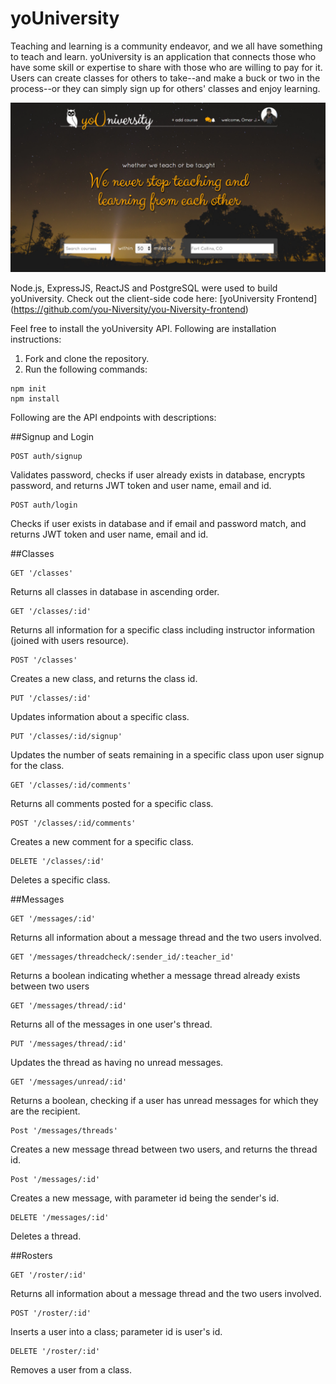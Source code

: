 # yoUniversity

Teaching and learning is a community endeavor, and we all have something to teach and learn. yoUniversity is an application that connects those who have some skill or expertise to share with those who are willing to pay for it. Users can create classes for others to take--and make a buck or two in the process--or they can simply sign up for others' classes and enjoy learning.

![screenshot](landing_img.png)

Node.js, ExpressJS, ReactJS and PostgreSQL were used to build yoUniversity. Check out the client-side code here: [yoUniversity Frontend] (https://github.com/you-Niversity/you-Niversity-frontend)

Feel free to install the yoUniversity API. Following are installation instructions:

1. Fork and clone the repository.
2. Run the following commands:

```
npm init
npm install
```

Following are the API endpoints with descriptions:

##Signup and Login

```
POST auth/signup
```
Validates password, checks if user already exists in database, encrypts password, and returns JWT token and user name, email and id.


```
POST auth/login
```
Checks if user exists in database and if email and password match, and returns JWT token and user name, email and id.

##Classes

```
GET '/classes'
```
Returns all classes in database in ascending order.


```
GET '/classes/:id'
```
Returns all information for a specific class including instructor information (joined with users resource).


```
POST '/classes'
```
Creates a new class, and returns the class id.


```
PUT '/classes/:id'
```
Updates information about a specific class.


```
PUT '/classes/:id/signup'
```
Updates the number of seats remaining in a specific class upon user signup for the class.


```
GET '/classes/:id/comments'
```
Returns all comments posted for a specific class.


```
POST '/classes/:id/comments'
```
Creates a new comment for a specific class.


```
DELETE '/classes/:id'
```
Deletes a specific class.

##Messages

```
GET '/messages/:id'
```
Returns all information about a message thread and the two users involved.

```
GET '/messages/threadcheck/:sender_id/:teacher_id'
```
Returns a boolean indicating whether a message thread already exists between two users

```
GET '/messages/thread/:id'
```
Returns all of the messages in one user's thread.

```
PUT '/messages/thread/:id'
```
Updates the thread as having no unread messages.

```
GET '/messages/unread/:id'
```
Returns a boolean, checking if a user has unread messages for which they are the recipient.

```
Post '/messages/threads'
```
Creates a new message thread between two users, and returns the thread id.

```
Post '/messages/:id'
```
Creates a new message, with parameter id being the sender's id.

```
DELETE '/messages/:id'
```
Deletes a thread.

##Rosters

```
GET '/roster/:id'
```
Returns all information about a message thread and the two users involved.

```
POST '/roster/:id'
```
Inserts a user into a class; parameter id is user's id.

```
DELETE '/roster/:id'
```
Removes a user from a class.
